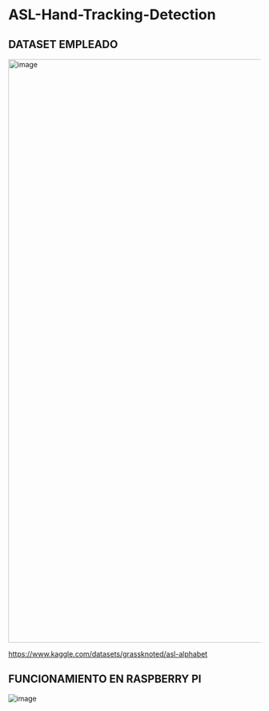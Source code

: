 # ASL-Hand-Tracking-Detection

## DATASET EMPLEADO
<img width="1166" alt="image" src="https://user-images.githubusercontent.com/102682441/197424902-fd761f78-cbce-4245-b426-fecfc52f67cb.png">

https://www.kaggle.com/datasets/grassknoted/asl-alphabet

## FUNCIONAMIENTO EN RASPBERRY PI
![image](https://user-images.githubusercontent.com/102682441/198714792-3143e345-dfd5-43d1-be02-24fcb869939a.png)
